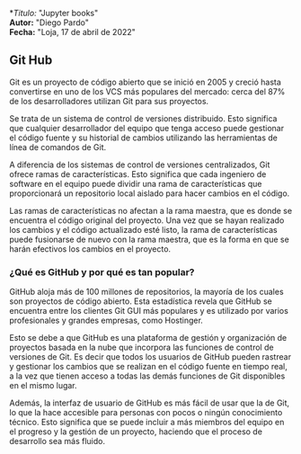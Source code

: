 **Titulo:* "Jupyter books"</br>
**Autor:** "Diego Pardo"</br>
**Fecha:** "Loja, 17 de abril de 2022"</br>
## Git Hub
Git es un proyecto de código abierto que se inició en 2005 y creció hasta convertirse en uno de los VCS más populares del mercado: cerca del 87% de los desarrolladores utilizan Git para sus proyectos.

Se trata de un sistema de control de versiones distribuido. Esto significa que cualquier desarrollador del equipo que tenga acceso puede gestionar el código fuente y su historial de cambios utilizando las herramientas de línea de comandos de Git.

A diferencia de los sistemas de control de versiones centralizados, Git ofrece ramas de características. Esto significa que cada ingeniero de software en el equipo puede dividir una rama de características que proporcionará un repositorio local aislado para hacer cambios en el código.

Las ramas de características no afectan a la rama maestra, que es donde se encuentra el código original del proyecto. Una vez que se hayan realizado los cambios y el código actualizado esté listo, la rama de características puede fusionarse de nuevo con la rama maestra, que es la forma en que se harán efectivos los cambios en el proyecto.

### ¿Qué es GitHub y por qué es tan popular?
GitHub aloja más de 100 millones de repositorios, la mayoría de los cuales son proyectos de código abierto. Esta estadística revela que GitHub se encuentra entre los clientes Git GUI más populares y es utilizado por varios profesionales y grandes empresas, como Hostinger.

Esto se debe a que GitHub es una plataforma de gestión y organización de proyectos basada en la nube que incorpora las funciones de control de versiones de Git. Es decir que todos los usuarios de GitHub pueden rastrear y gestionar los cambios que se realizan en el código fuente en tiempo real, a la vez que tienen acceso a todas las demás funciones de Git disponibles en el mismo lugar.

Además, la interfaz de usuario de GitHub es más fácil de usar que la de Git, lo que la hace accesible para personas con pocos o ningún conocimiento técnico. Esto significa que se puede incluir a más miembros del equipo en el progreso y la gestión de un proyecto, haciendo que el proceso de desarrollo sea más fluido.